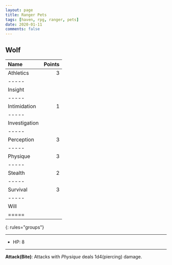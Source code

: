 ```yaml
---
layout: page
title: Ranger Pets
tags: [haven, rpg, ranger, pets]
date: 2020-01-11
comments: false
---
```


## Wolf

| Name | Points |
|:-----|-----:|
|Athletics| 3 |
|-----
|Insight|  |
|-----
|Intimidation| 1 |
|-----
|Investigation|  |
|-----
|Perception| 3 |
|-----
|Physique| 3 |
|-----
|Stealth| 2 |
|-----
|Survival| 3 |
|-----
|Will|  |
|=====
{: rules="groups"}

---

- HP: 8

---
__Attack(Bite)__: Attacks with _Physique_ deals 1d4(piercing) damage.